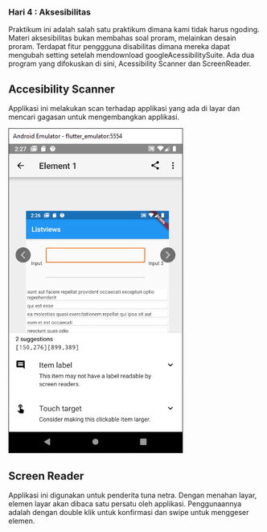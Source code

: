 ### Hari 4 : Aksesibilitas

Praktikum ini adalah salah satu praktikum dimana kami tidak harus ngoding. Materi aksesibilitas bukan membahas soal proram, melainkan desain proram. Terdapat fitur penggguna disabilitas dimana mereka dapat mengubah setting setelah mendownload googleAcessibilitySuite. Ada dua program yang difokuskan di sini, Acessibility Scanner dan ScreenReader.

## Accesibility Scanner
Applikasi ini melakukan scan terhadap applikasi yang ada di layar dan mencari gagasan untuk mengembangkan applikasi.

![SplashScreen diganti](https://github.com/Hilman27/picutreRepo/blob/master/Media7/4_AcessibilityOption2.PNG?raw=true)

## Screen Reader
Applikasi ini digunakan untuk penderita tuna netra. Dengan menahan layar, elemen layar akan dibaca satu persatu oleh applikasi. Penggunaannya adalah dengan double klik untuk konfirmasi dan swipe untuk menggeser elemen.

